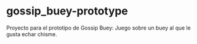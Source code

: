 # gossip_buey-prototype
Proyecto para el prototipo de Gossip Buey: Juego sobre un buey al que le gusta echar chisme.

